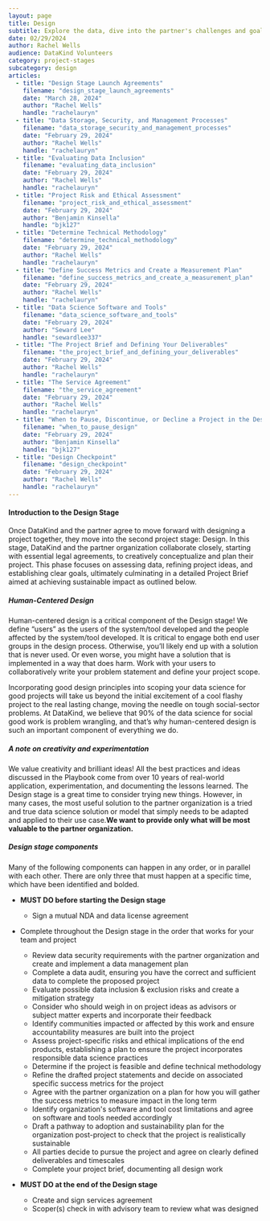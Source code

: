 ```yaml
---
layout: page
title: Design
subtitle: Explore the data, dive into the partner's challenges and goals, and design a project accordingly.
date: 02/29/2024
author: Rachel Wells
audience: DataKind Volunteers
category: project-stages
subcategory: design
articles:
  - title: "Design Stage Launch Agreements"
    filename: "design_stage_launch_agreements"
    date: "March 28, 2024"
    author: "Rachel Wells"
    handle: "rachelauryn"
  - title: "Data Storage, Security, and Management Processes"
    filename: "data_storage_security_and_management_processes"
    date: "February 29, 2024"
    author: "Rachel Wells"
    handle: "rachelauryn"
  - title: "Evaluating Data Inclusion"
    filename: "evaluating_data_inclusion"
    date: "February 29, 2024"
    author: "Rachel Wells"
    handle: "rachelauryn"
  - title: "Project Risk and Ethical Assessment"
    filename: "project_risk_and_ethical_assessment"
    date: "February 29, 2024"
    author: "Benjamin Kinsella"
    handle: "bjk127"
  - title: "Determine Technical Methodology"
    filename: "determine_technical_methodology"
    date: "February 29, 2024"
    author: "Rachel Wells"
    handle: "rachelauryn"
  - title: "Define Success Metrics and Create a Measurement Plan"
    filename: "define_success_metrics_and_create_a_measurement_plan"
    date: "February 29, 2024"
    author: "Rachel Wells"
    handle: "rachelauryn"
  - title: "Data Science Software and Tools"
    filename: "data_science_software_and_tools"
    date: "February 29, 2024"
    author: "Seward Lee"
    handle: "sewardlee337"
  - title: "The Project Brief and Defining Your Deliverables"
    filename: "the_project_brief_and_defining_your_deliverables"
    date: "February 29, 2024"
    author: "Rachel Wells"
    handle: "rachelauryn"
  - title: "The Service Agreement"
    filename: "the_service_agreement"
    date: "February 29, 2024"
    author: "Rachel Wells"
    handle: "rachelauryn"
  - title: "When to Pause, Discontinue, or Decline a Project in the Design Stage"
    filename: "when_to_pause_design"
    date: "February 29, 2024"
    author: "Benjamin Kinsella"
    handle: "bjk127"
  - title: "Design Checkpoint"
    filename: "design_checkpoint"
    date: "February 29, 2024"
    author: "Rachel Wells"
    handle: "rachelauryn"
---
```


#### Introduction to the Design Stage

Once DataKind and the partner agree to move forward with designing a project together, they move into the second project stage: Design. In this stage, DataKind and the partner organization collaborate closely, starting with essential legal agreements, to creatively conceptualize and plan their project. This phase focuses on assessing data, refining project ideas, and establishing clear goals, ultimately culminating in a detailed Project Brief aimed at achieving sustainable impact as outlined below.


##### Human\-Centered Design


Human\-centered design is a critical component of the Design stage! We define “users” as the users of the system/tool developed and the people affected by the system/tool developed. It is critical to engage both end user groups in the design process. Otherwise, you’ll likely end up with a solution that is never used. Or even worse, you might have a solution that is implemented in a way that does harm. Work with your users to collaboratively write your problem statement and define your project scope.


Incorporating good design principles into scoping your data science for good projects will take us beyond the initial excitement of a cool flashy project to the real lasting change, moving the needle on tough social\-sector problems. At DataKind, we believe that 90% of the data science for social good work is problem wrangling, and that’s why human\-centered design is such an important component of everything we do.


##### A note on creativity and experimentation


We value creativity and brilliant ideas! All the best practices and ideas discussed in the Playbook come from over 10 years of real\-world application, experimentation, and documenting the lessons learned. The Design stage is a great time to consider trying new things. However, in many cases, the most useful solution to the partner organization is a tried and true data science solution or model that simply needs to be adapted and applied to their use case.**We want to provide only what will be most valuable to the partner organization.** 


##### Design stage components


Many of the following components can happen in any order, or in parallel with each other. There are only three that must happen at a specific time, which have been identified and bolded.


* **MUST DO before starting the Design stage**
    * Sign a mutual NDA and data license agreement

* Complete throughout the Design stage in the order that works for your team and project
    * Review data security requirements with the partner organization and create and implement a data management plan
    * Complete a data audit, ensuring you have the correct and sufficient data to complete the proposed project
    * Evaluate possible data inclusion \& exclusion risks and create a mitigation strategy
    * Consider who should weigh in on project ideas as advisors or subject matter experts and incorporate their feedback
    * Identify communities impacted or affected by this work and ensure accountability measures are built into the project
    * Assess project\-specific risks and ethical implications of the end products, establishing a plan to ensure the project incorporates responsible data science practices
    * Determine if the project is feasible and define technical methodology
    * Refine the drafted project statements and decide on associated specific success metrics for the project
    * Agree with the partner organization on a plan for how you will gather the success metrics to measure impact in the long term
    * Identify organization's software and tool cost limitations and agree on software and tools needed accordingly
    * Draft a pathway to adoption and sustainability plan for the organization post\-project to check that the project is realistically sustainable
    * All parties decide to pursue the project and agree on clearly defined deliverables and timescales
    * Complete your project brief, documenting all design work

* **MUST DO at the end of the Design stage**
    * Create and sign services agreement
    * Scoper(s) check in with advisory team to review what was designed